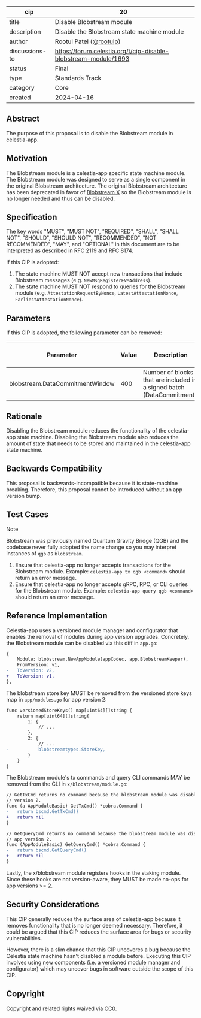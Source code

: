 | cip | 20 |
| - | - |
| title | Disable Blobstream module |
| description | Disable the Blobstream state machine module |
| author | Rootul Patel ([@rootulp](https://github.com/rootulp)) |
| discussions-to | <https://forum.celestia.org/t/cip-disable-blobstream-module/1693> |
| status | Final |
| type | Standards Track |
| category | Core |
| created | 2024-04-16 |

## Abstract

The purpose of this proposal is to disable the Blobstream module in celestia-app.

## Motivation

The Blobstream module is a celestia-app specific state machine module. The Blobstream module was designed to serve as a single component in the original Blobstream architecture. The original Blobstream architecture has been deprecated in favor of [Blobstream X](https://github.com/succinctlabs/blobstreamx) so the Blobstream module is no longer needed and thus can be disabled.

## Specification

The key words "MUST", "MUST NOT", "REQUIRED", "SHALL", "SHALL NOT", "SHOULD", "SHOULD NOT", "RECOMMENDED", "NOT RECOMMENDED", "MAY", and "OPTIONAL" in this document are to be interpreted as described in RFC 2119 and RFC 8174.

If this CIP is adopted:

1. The state machine MUST NOT accept new transactions that include Blobstream messages (e.g. `NewMsgRegisterEVMAddress`).
1. The state machine MUST NOT respond to queries for the Blobstream module (e.g. `AttestationRequestByNonce`, `LatestAttestationNonce`, `EarliestAttestationNonce`).

## Parameters

If this CIP is adopted, the following parameter can be removed:

| Parameter                       | Value | Description                                                            | Changeable via Governance |
|---------------------------------|-------|------------------------------------------------------------------------|---------------------------|
| blobstream.DataCommitmentWindow | 400   | Number of blocks that are included in a signed batch (DataCommitment). | True                      |

## Rationale

Disabling the Blobstream module reduces the functionality of the celestia-app state machine. Disabling the Blobstream module also reduces the amount of state that needs to be stored and maintained in the celestia-app state machine.

## Backwards Compatibility

This proposal is backwards-incompatible because it is state-machine breaking. Therefore, this proposal cannot be introduced without an app version bump.

## Test Cases

> [!NOTE]
> Blobstream was previously named Quantum Gravity Bridge (QGB) and the codebase never fully adopted the name change so you may interpret instances of `qgb` as `blobstream`.

1. Ensure that celestia-app no longer accepts transactions for the Blobstream module. Example: `celestia-app tx qgb <command>` should return an error message.
1. Ensure that celestia-app no longer accepts gRPC, RPC, or CLI queries for the Blobstream module. Example: `celestia-app query qgb <command>` should return an error message.

## Reference Implementation

Celestia-app uses a versioned module manager and configurator that enables the removal of modules during app version upgrades. Concretely, the Blobstream module can be disabled via this diff in `app.go`:

```diff
{
    Module: blobstream.NewAppModule(appCodec, app.BlobstreamKeeper),
    FromVersion: v1,
-   ToVersion: v2,
+   ToVersion: v1,
},
```

The blobstream store key MUST be removed from the versioned store keys map in `app/modules.go` for app version 2:

```diff
func versionedStoreKeys() map[uint64][]string {
	return map[uint64][]string{
		1: {
            // ...
        },
        2: {
            // ...
-           blobstreamtypes.StoreKey,
        }
    }
}
```

The Blobstream module's tx commands and query CLI commands MAY be removed from the CLI in `x/blobstream/module.go`:

```diff
// GetTxCmd returns no command because the blobstream module was disabled in app
// version 2.
func (a AppModuleBasic) GetTxCmd() *cobra.Command {
-   return bscmd.GetTxCmd()
+   return nil
}

// GetQueryCmd returns no command because the blobstream module was disabled in
// app version 2.
func (AppModuleBasic) GetQueryCmd() *cobra.Command {
-   return bscmd.GetQueryCmd()
+   return nil
}
```

Lastly, the x/blobstream module registers hooks in the staking module. Since these hooks are not version-aware, they MUST be made no-ops for app versions >= 2.

## Security Considerations

This CIP generally reduces the surface area of celestia-app because it removes functionality that is no longer deemed necessary. Therefore, it could be argued that this CIP reduces the surface area for bugs or security vulnerabilities.

However, there is a slim chance that this CIP uncoveres a bug because the Celestia state machine hasn't disabled a module before. Executing this CIP involves using new components (i.e. a versioned module manager and configurator) which may uncover bugs in software outside the scope of this CIP.

## Copyright

Copyright and related rights waived via [CC0](https://github.com/celestiaorg/CIPs/blob/main/LICENSE).
